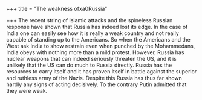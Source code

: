 +++
title = "The weakness ofxa0Russia"

+++
The recent string of Islamic attacks and the spineless Russian response
have shown that Russia has indeed lost its edge. In the case of India
one can easily see how it is really a weak country and not really
capable of standing up to the Americans. So when the Americans and the
West ask India to show restrain even when punched by the Mohammedans,
India obeys with nothing more than a mild protest. However, Russia has
nuclear weapons that can indeed seriously threaten the US, and it is
unlikely that the US can do much to Russia directly. Russia has the
resources to carry itself and it has proven itself in battle against the
superior and ruthless army of the Nazis. Despite this Russia has thus
far shown hardly any signs of acting decisively. To the contrary Putin
admitted that they were weak.
